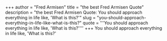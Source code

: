 +++
author = "Fred Armisen"
title = "the best Fred Armisen Quote"
description = "the best Fred Armisen Quote: You should approach everything in life like, 'What is this?'"
slug = "you-should-approach-everything-in-life-like-what-is-this?"
quote = '''You should approach everything in life like, 'What is this?''''
+++
You should approach everything in life like, 'What is this?'
